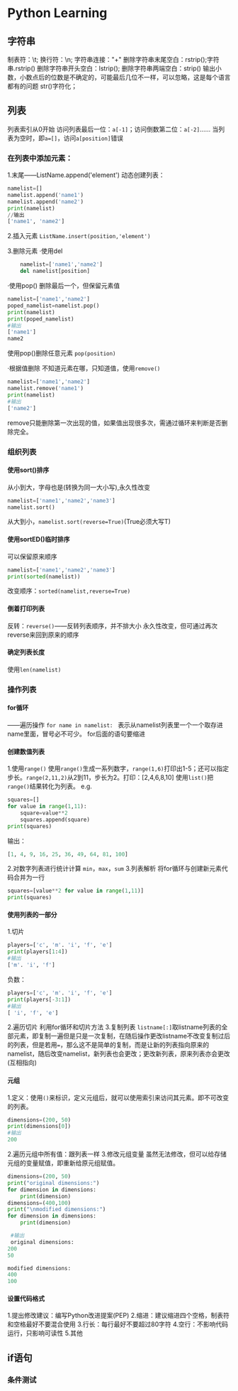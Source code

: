 # Python Learning

## 字符串
制表符：\t;
换行符：\n;
字符串连接："+"
删除字符串末尾空白：rstrip();字符串.rstrip()
删除字符串开头空白：lstrip();
删除字符串两端空白：strip()
输出小数，小数点后的位数是不确定的，可能最后几位不一样，可以忽略，这是每个语言都有的问题
str()字符化；

## 列表
列表索引从0开始
访问列表最后一位：`a[-1]`；访问倒数第二位：`a[-2]`......
当列表为空时，即`a=[]`，访问`a[position]`错误
### 在列表中添加元素：
1.末尾——ListName.append('element')
动态创建列表：
```python
namelist=[]
namelist.append('name1')
namelist.append('name2')
print(namelist)
//输出
['name1', 'name2']
```

2.插入元素
`ListName.insert(position,'element')`

3.删除元素
·使用del
```python
	namelist=['name1','name2']
	del namelist[position]
```
·使用pop()
	删除最后一个，但保留元素值
```python
namelist=['name1','name2']
poped_namelist=namelist.pop()
print(namelist)
print(poped_namelist)
#输出
['name1']
name2
```
使用pop()删除任意元素
`pop(position)`

·根据值删除
不知道元素在哪，只知道值，使用`remove()`
```python
namelist=['name1','name2']
namelist.remove('name1')
print(namelist)
#输出
['name2']
```
remove只能删除第一次出现的值，如果值出现很多次，需通过循环来判断是否删除完全。
### 组织列表
#### 使用sort()排序
从小到大，字母也是(转换为同一大小写),永久性改变
```python
namelist=['name1','name2','name3']
namelist.sort()
```
从大到小，`namelist.sort(reverse=True)`(True必须大写T)
#### 使用sortED()临时排序
可以保留原来顺序
```python
namelist=['name1','name2','name3']
print(sorted(namelist))
```
改变顺序：`sorted(namelist,reverse=True)`
#### 倒着打印列表
反转：`reverse()`——反转列表顺序，并不排大小
永久性改变，但可通过再次reverse来回到原来的顺序
#### 确定列表长度
使用`len(namelist)`

### 操作列表
#### for循环
——遍历操作
`for name in namelist: `
表示从namelist列表里一个一个取存进name里面，冒号必不可少。
for后面的语句要缩进
#### 创建数值列表
1.使用`range()`
使用`range()`生成一系列数字，`range(1,6)`打印出1-5；还可以指定步长。`range(2,11,2)`从2到11，步长为2。打印：[2,4,6,8,10]
使用`list()`把`range()`结果转化为列表。
e.g.
```python
squares=[]
for value in range(1,11):
	square=value**2
	squares.append(square)
print(squares)
```
输出：
```python
[1, 4, 9, 16, 25, 36, 49, 64, 81, 100]
```
2.对数字列表进行统计计算
`min`，`max`，`sum`
3.列表解析
将for循环与创建新元素代码合并为一行
```python
squares=[value**2 for value in range(1,11)]
print(squares)
```
#### 使用列表的一部分
1.切片
```python
players=['c', 'm'. 'i', 'f', 'e']
print(players[1:4])
#输出
['m'. 'i', 'f']
```
负数：
```python
players=['c', 'm'. 'i', 'f', 'e']
print(players[-3:1])
#输出
[ 'i', 'f', 'e']
```
2.遍历切片
利用for循环和切片方法
3.复制列表
`listname[:]`取listname列表的全部元素，即复制一遍但是只是一次复制，在随后操作更改listname不改变复制过后的列表，但是若用`=`，那么这不是简单的复制，而是让新的列表指向原来的namelist，随后改变namelist，新列表也会更改；更改新列表，原来列表亦会更改(互相指向)
#### 元组
1.定义：使用`()`来标识，定义元组后，就可以使用索引来访问其元素。即不可改变的列表。
```python
dimensions=(200, 50)
print(dimensions[0])
#输出
200
```
2.遍历元组中所有值：跟列表一样
3.修改元组变量
虽然无法修改，但可以给存储元组的变量赋值，即重新给原元组赋值。
```python
dimensions=(200, 50)
print("original dimensions:")
for dimension in dimensions:
    print(dimension)
dimensions=(400,100)
print("\nmodified dimensions:")
for dimension in dimensions:
    print(dimension)

 #输出
 original dimensions:
200
50

modified dimensions:
400
100
```

#### 设置代码格式
1.提出修改建议：编写Python改进提案(PEP)
2.缩进：建议缩进四个空格，制表符和空格最好不要混合使用
3.行长：每行最好不要超过80字符
4.空行：不影响代码运行，只影响可读性
5.其他
## if语句
### 条件测试



